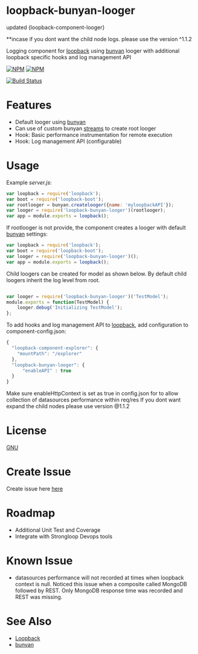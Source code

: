 # loopback-bunyan-looger
updated   {loopback-component-looger}
 
 **incase if you dont want the child node logs. please use the version ^1.1.2
 
Logging component for [loopback] using [bunyan] looger with additional loopback specific hooks and log management API

[![NPM](https://nodei.co/npm/loopback-bunyan-looger.png?downloads=true)](https://nodei.co/npm/loopback-bunyan-looger/) [![NPM](https://nodei.co/npm-dl/loopback-bunyan-looger.png?months=1&height=2)](https://nodei.co/npm/loopback-bunyan-looger/)


[![Build Status](https://travis-ci.org/saikatharryc/loopback-bunyan-looger.svg?branch=master)](https://travis-ci.org/saikatharryc/loopback-bunyan-looger)


# Features

- Default looger using [bunyan]
- Can use of custom bunyan [streams] to create root looger
- Hook: Basic performance instrumentation for remote execution
- Hook: Log management API (configurable)

# Usage

Example _server.js_:

```js
var loopback = require('loopback');
var boot = require('loopback-boot');
var rootlooger = bunyan.createlooger({name: 'myloopbackAPI'});
var looger = require('loopback-bunyan-looger')(rootlooger);
var app = module.exports = loopback();

```

If rootlooger is not provide, the component creates a looger with default
 [bunyan] settings:

```js
var loopback = require('loopback');
var boot = require('loopback-boot');
var looger = require('loopback-bunyan-looger')();
var app = module.exports = loopback();

```

Child loogers can be created for model as shown below. By default child loogers
inherit the log level from root.

```js

var looger = require('loopback-bunyan-looger')('TestModel');
module.exports = function(TestModel) {
    looger.debug('Initializing TestModel');
};

```

To add hooks and log management API to [loopback], add configuration to component-config.json:

```js
{
  "loopback-component-explorer": {
    "mountPath": "/explorer"
  },
  "loopback-bunyan-looger": {
      "enableAPI" : true
  }
}

```
Make sure enableHttpContext is set as true in config.json for to allow collection
 of datasources performance within req/res
If you dont want expand the child nodes please use version @1.1.2
# License

[GNU](https://github.com/saikatharryc/loopback-bunyan-looger/blob/master/LICENSE)
 
# Create Issue
  Create issue here [here](https://github.com/saikatharryc/loopback-bunyan-looger/issues)

# Roadmap
- Additional Unit Test and Coverage
- Integrate with Strongloop Devops tools

# Known Issue
- datasources performance will not recorded at times when loopback context is null. Noticed this issue when a composite called MongoDB followed by REST. Only MongoDB response time was recorded and REST was missing.

# See Also

- [Loopback][loopback]
- [bunyan][bunyan]

[bunyan]: https://github.com/trentm/node-bunyan
[loopback]: http://loopback.io
[streams]: https://github.com/trentm/node-bunyan#streams
